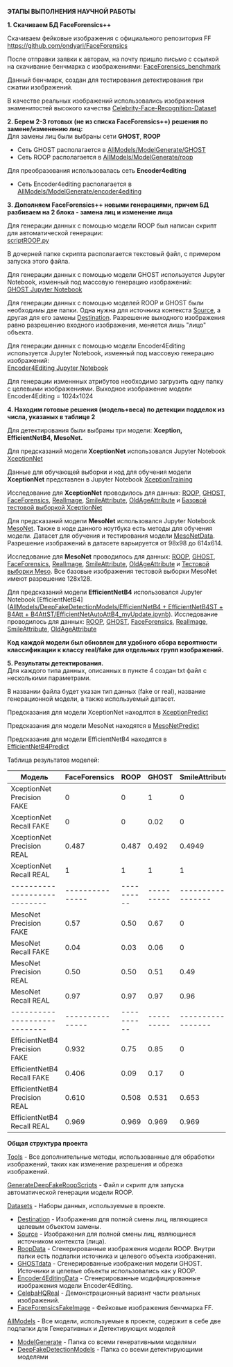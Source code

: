 **ЭТАПЫ ВЫПОЛНЕНИЯ НАУЧНОЙ РАБОТЫ**  

**1. Скачиваем БД FaceForensics++**  
  
Скачиваем фейковые изображения с официального репозитория FF 
https://github.com/ondyari/FaceForensics

После отправки заявки к авторам, на почту пришло письмо с ссылкой на скачивание бенчмарка с изображениями:
[FaceForensics_benchmark](http://kaldir.vc.in.tum.de/faceforensics_benchmark_images.zip)

Данный бенчмарк, создан для тестирования детектирования при сжатии изображений.

В качестве реальных изображений использовались изображения знаменитостей высокого качества
[Celebrity-Face-Recognition-Dataset](https://github.com/prateekmehta59/Celebrity-Face-Recognition-Dataset)

**2. Берем 2-3 готовых (не из списка FaceForensics++) решения по замене/изменению лиц:**  
Для замены лиц были выбраны сети **GHOST**, **ROOP**
- Сеть GHOST располагается в [AllModels/ModelGenerate/GHOST](AllModels/ModelGenerate/GHOST)
- Сеть ROOP располагается в [AllModels/ModelGenerate/roop](AllModels/ModelGenerate/roop)

Для преобразования использовалась сеть **Encoder4editing**
- Сеть Encoder4editing располагается в [AllModels/ModelGenerate/encoder4editing](AllModels/ModelGenerate/encoder4editing)
     
**3. Дополняем FaceForensics++ новыми генерациями, причем БД разбиваем на 2 блока - замена лиц и изменение лица**  

Для генерации данных с помощью модели ROOP был написан скрипт для автоматической генерации:  
[scriptROOP.py](GenerateDeepFakeRoopScripts/scriptROOP.py)

В дочерней папке скрипта располагается текстовый файл, с примером запуска этого файла. 
 
Для генерации данных с помощью модели GHOST используется Jupyter Notebook, изменный под массовую генерацию изображений:  
[GHOST Jupyter Notebook](AllModels/ModelGenerate/GHOST/GHOST_upd.ipynb)  

Для генерации данных с помощью моделей ROOP и GHOST были необходимы две папки. Одна нужна для источника контекста [Source](Datasets/source), а другая для его замены [Destination](Datasets/destination). Разрешение выходного изображения равно разрешению входного изображения, меняется лишь "лицо" объекта.

Для генерации данных с помощью модели Encoder4Editing используется Jupyter Notebook, изменный под массовую генерацию изображений:  
[Encoder4Editing Jupyter Notebook](https://github.com/Dryg1214/DeepFakeRepos/blob/main/AllModels/ModelGenerate/encoder4editing/E4emyUpdate.ipynb)  

Для генерации изменнных атрибутов необходимо загрузить одну папку с целевыми изображениями. Выходное изображение модели Encoder4Editing = 1024x1024

**4. Находим готовые решения (модель+веса) по детекции подделок из числа, указаных в таблице 2**  

Для детектирования были выбраны три модели: **Xception, EfficientNetB4, MesoNet.**  

Для предсказаний модели **XceptionNet** использовался Jupyter Notebook [XceptionNet](AllModels/DeepFakeDetectionModels/XceptionNet/XceptionNet.ipynb)  

Данные для обучающей выборки и код для обучения модели **XceptionNet** представлен в Jupyter Notebook [XceptionTraining](AllModels/DeepFakeDetectionModels/XceptionNet/Team_Dark_HAIYA_XceptionNet_Deepfake_Detector_Training.ipynb) 

Исследование для **XceptionNet** проводилось для данных: [ROOP](Datasets/RoopData/fake), [GHOST](Datasets/GHOSTdata/fake), [FaceForensics](Datasets/FaceForensics/fake), [RealImage](Datasets/CelebaHQReal/Data/real), [SmileAttribute](Datasets/Encoder4EditingData/Smile/fake), [OldAgeAttribute](Datasets/Encoder4EditingData/OldAge/fake) и [Базовой тестовой выборкой XceptionNet](AllModels/DeepFakeDetectionModels/XceptionNet/testing_images)  


Для предсказаний модели **MesoNet** использовался Jupyter Notebook [MesoNet](AllModels/DeepFakeDetectionModels/MesoNet-DeepFakeDetection/notebook/Meso_4.ipynb). 
Также в коде данного ноутбука есть методы для обучения модели. Датасет для обучения и тестирования модели [MesoNetData](AllModels/DeepFakeDetectionModels/MesoNet-DeepFakeDetection/data). Разрешение изображений в датасете варьируется от 98х98 до 614х614.

Исследование для **MesoNet** проводилось для данных: [ROOP](Datasets/RoopData/fake), [GHOST](Datasets/GHOSTdata/fake), [FaceForensics](Datasets/FaceForensics/fake), [RealImage](Datasets/CelebaHQReal/Data/real), [SmileAttribute](Datasets/Encoder4EditingData/Smile/fake), [OldAgeAttribute](Datasets/Encoder4EditingData/OldAge/fake) и [Тестовой выборки Meso](AllModels/DeepFakeDetectionModels/MesoNet-DeepFakeDetection/data/train). Все базовые изображения тестовой выборки MesoNet имеют разрешение 128х128.  

Для предсказаний модели **EfficientNetB4** использовался Jupyter Notebook [EfficientNetB4]([AllModels/DeepFakeDetectionModels/EfficientNetB4 + EfficientNetB4ST + B4Att + B4AttST/EfficientNetAutoAttB4_myUpdate.ipynb](https://github.com/Dryg1214/DeepFakeRepos/blob/main/AllModels/DeepFakeDetectionModels/EfficientNetB4%20%2B%20EfficientNetB4ST%20%2B%20B4Att%20%2B%20B4AttST/EfficientNetAutoAttB4_myUpdate.ipynb)). Исследование проводилось для данных: [ROOP](Datasets/RoopData/fake), [GHOST](Datasets/GHOSTdata/fake), [FaceForensics](Datasets/FaceForensics/fake), [RealImage](Datasets/CelebaHQReal/Data/real), [SmileAttribute](Datasets/Encoder4EditingData/Smile/fake), [OldAgeAttribute](Datasets/Encoder4EditingData/OldAge/fake)

**Код каждой модели был обновлен для удобного сбора вероятности классификации к классу real/fake для отдельных групп изображений.**


**5. Результаты детектирования.**  
Для каждого типа данных, описанных в пункте 4 создан txt файл с несколькими параметрами.  

В названии файла будет указан тип данных (fake or real), название генерационной модели, а также используемый датасет.  

Предсказания для модели XceptionNet находятся в [XceptionPredict](AllModels/DeepFakeDetectionModels/XceptionNet) 
 
Предсказания для модели MesoNet находятся в [MesoNetPredict](AllModels/DeepFakeDetectionModels/MesoNet-DeepFakeDetection/notebook)  

Предсказания для модели EfficientNetB4 находятся в [EfficientNetB4Predict](https://github.com/Dryg1214/DeepFakeRepos/tree/main/AllModels/DeepFakeDetectionModels/EfficientNetB4%20%2B%20EfficientNetB4ST%20%2B%20B4Att%20%2B%20B4AttST)

Таблица результатов моделей:

| Модель                     | FaceForensics |   ROOP   |  GHOST   | SmileAttribute  | OldAgeAttribute  | BaseData |
|----------------------------|---------------|----------|----------|-----------------|------------------|----------|
| XceptionNet Precision FAKE |        0      |     0    |     1    |        0        |          0       |  0.994   |
| XceptionNet Recall FAKE    |        0      |     0    |   0.02   |        0        |          0       |  0.925   |
| XceptionNet Precision REAL |     0.487     |   0.487  |  0.492   |      0.4949     |        0.4949    |  0.929   |
| XceptionNet Recall REAL    |        1      |     1    |     1    |        1        |          1       |  0.995   |
|----------------------------|---------------|----------|----------|-----------------|------------------|----------|
| MesoNet Precision FAKE     |      0.57     |   0.50   |  0.67    |        0        |         0        |  0.96    |
| MesoNet Recall FAKE        |      0.04     |   0.03   |  0.06    |        0        |         0        |  0.94    |
| MesoNet Precision REAL     |      0.50     |   0.50   |  0.51    |        0.49     |         0.49     |   0.96   |
| MesoNet Recall REAL        |      0.97     |   0.97   |  0.97    |        0.96     |         0.96     |   0.97   |
|----------------------------|---------------|----------|----------|-----------------|------------------|----------|
| EfficientNetB4 Precision FAKE|    0.932    |   0.75   |   0.85   |        0        |        0.25      |    -     |
| EfficientNetB4 Recall FAKE   |    0.406    |   0.09   |   0.17   |        0        |        0.02      |    -     |
| EfficientNetB4 Precision REAL|    0.610    |  0.508   |  0.531   |       0.653     |       0.657      |    -     |
| EfficientNetB4 Recall REAL   |    0.969    |  0.969   |  0.969   |       0.969     |       0.969      |    -     |

**Общая структура проекта**  

[Tools](Tools) - Все дополнительные методы, использованные для обработки изображений, таких как изменение разрешения и обрезка изображений.

[GenerateDeepFakeRoopScripts](GenerateDeepFakeRoopScripts) - Файл и скрипт для запуска автоматической генерации модели ROOP.

[Datasets](Datasets) - Наборы данных, используемые в проекте. 
- [Destination](Datasets/destination) - Изображения для полной смены лиц, являющиеся целевым объектом замены.
- [Source](Datasets/source) - Изображения для полной смены лиц, являющиеся источником контекста (лица).
- [RoopData](Datasets/RoopData) - Сгенерированные изображения модели ROOP. Внутри папки есть подпапки источника и целевого объекта изображения.
- [GHOSTdata](Datasets/GHOSTdata) - Сгенерированные изображения модели GHOST. Источники и целевые объекты использовались как у ROOP.
- [Encoder4EditingData](Datasets/Encoder4EditingData) - Сгенерированные модифицированные изображения модели Encoder4Editing.
- [CelebaHQReal](Datasets/CelebaHQReal) - Демонстрационный вариант части реальных изображений.
- [FaceForensicsFakeImage](Datasets/FaceForensics/fake) - Фейковые изображения бенчмарка FF.

[AllModels](AllModels) - Все модели, используемые в проекте, содержит в себе две подпапки для Генеративных и Детектирующих моделей
- [ModelGenerate](AllModels/ModelGenerate) - Папка со всеми генеративными моделями
- [DeepFakeDetectionModels](AllModels/DeepFakeDetectionModels) - Папка со всеми детектирующими моделями


